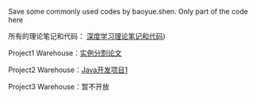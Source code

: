 Save some commonly used codes by baoyue.shen. Only part of the code here

所有的理论笔记和代码： [深度学习理论笔记和代码](https://cariclpajpr.feishu.cn/wiki/ETMfwlw5aiS8TykTAQFcfXZVnRh))

Project1 Warehouse：[实例分割论文](https://github.com/GreaBugs/CLC.git) 

Project2 Warehouse：[Java开发项目1](https://github.com/GreaBugs/Learn_NIO.git)

Project3 Warehouse：暂不开放
